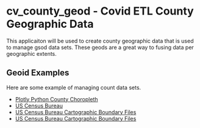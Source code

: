 # cv_county_geod - Covid ETL County Geographic Data

This applicaiton will be used to create county geographic data that is used to manage gsod data sets. These geods are a great way to fusing data per geographic extents.

## Geoid Examples

Here are some example of managing count data sets.

- [Plotly Python County Choropleth](https://plotly.com/python/county-choropleth/)
- [US Census Bureau](https://www.census.gov/geographies/mapping-files/time-series/geo/cartographic-boundary-files.html)
- [US Census Bureau Cartographic Boundary Files](https://www.census.gov/geographies/mapping-files/time-series/geo/cartographic-boundary-files.html)
- [US Census Bureau Cartographic Boundary Files](https://www.census.gov/geographies/mapping-files/time-series/geo/cartographic-boundary-files.html)

